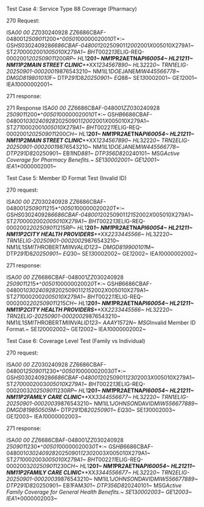 Test Case 4: Service Type 88 Coverage (Pharmacy)

270 Request:

ISA*00*          *00*          *ZZ*030240928     *ZZ*6686CBAF-048001*250901*1200*^*00501*0000002001*0*T*:~
GS*HS*030240928*6686CBAF-048001*20250901*1200*2001*X*005010X279A1~
ST*270*0002001*005010X279A1~
BHT*0022*13*ELIG-REQ-0002001*20250901*1200*RP~
HL*1**20*1~
NM1*PR*2*AETNA*****PI*60054~
HL*2*1*21*1~
NM1*1P*2*MAIN STREET CLINIC*****XX*1234567890~
HL*3*2*22*0~
TRN*1*ELIG-20250901-0002001*9876543210~
NM1*IL*1*DOE*JANE****MI*W445566778~
DMG*D8*19801010*F~
DTP*291*D8*20250901~
EQ*88~
SE*13*0002001~
GE*1*2001~
IEA*1*0000002001~

271 response:

271 Response
ISA*00*          *00*          *ZZ*6686CBAF-048001*ZZ*030240928     *250901*1200*^*00501*0000002001*0*T*:~
GS*HB*6686CBAF-048001*030240928*20250901*1200*2001*X*005010X279A1~
ST*271*0002001*005010X279A1~
BHT*0022*11*ELIG-REQ-0002001*20250901*1200*CH~
HL*1**20*1~
NM1*PR*2*AETNA*****PI*60054~
HL*2*1*21*1~
NM1*1P*2*MAIN STREET CLINIC*****XX*1234567890~
HL*3*2*22*0~
TRN*2*ELIG-20250901-0002001*9876543210~
NM1*IL*1*DOE*JANE****MI*W445566778~
DTP*291*D8*20250901~
EB*1*IND*88****1~
DTP*356*D8*20240101~
MSG*Active Coverage for Pharmacy Benefits.~
SE*13*0002001~
GE*1*2001~
IEA*1*0000002001~

Test Case 5: Member ID Format Test (Invalid ID)

270 request:

ISA*00*          *00*          *ZZ*030240928     *ZZ*6686CBAF-048001*250901*1215*^*00501*0000002002*0*T*:~
GS*HS*030240928*6686CBAF-048001*20250901*1215*2002*X*005010X279A1~
ST*270*0002002*005010X279A1~
BHT*0022*13*ELIG-REQ-0002002*20250901*1215*RP~
HL*1**20*1~
NM1*PR*2*AETNA*****PI*60054~
HL*2*1*21*1~
NM1*1P*2*CITY HEALTH PROVIDERS*****XX*2233445566~
HL*3*2*22*0~
TRN*1*ELIG-20250901-0002002*9876543210~
NM1*IL*1*SMITH*ROBERT****MI*INVALID123~
DMG*D8*19900101*M~
DTP*291*D8*20250901~
EQ*30~
SE*13*0002002~
GE*1*2002~
IEA*1*0000002002~

271 response:

ISA*00*          *00*          *ZZ*6686CBAF-048001*ZZ*030240928     *250901*1215*^*00501*0000002002*0*T*:~
GS*HB*6686CBAF-048001*030240928*20250901*1215*2002*X*005010X279A1~
ST*271*0002002*005010X279A1~
BHT*0022*11*ELIG-REQ-0002002*20250901*1215*CH~
HL*1**20*1~
NM1*PR*2*AETNA*****PI*60054~
HL*2*1*21*1~
NM1*1P*2*CITY HEALTH PROVIDERS*****XX*2233445566~
HL*3*2*22*0~
TRN*2*ELIG-20250901-0002002*9876543210~
NM1*IL*1*SMITH*ROBERT****MI*INVALID123~
AAA*Y*15*72*N~
MSG*Invalid Member ID Format.~
SE*12*0002002~
GE*1*2002~
IEA*1*0000002002~

Test Case 6: Coverage Level Test (Family vs Individual)

270 request:

ISA*00*          *00*          *ZZ*030240928     *ZZ*6686CBAF-048001*250901*1230*^*00501*0000002003*0*T*:~
GS*HS*030240928*6686CBAF-048001*20250901*1230*2003*X*005010X279A1~
ST*270*0002003*005010X279A1~
BHT*0022*13*ELIG-REQ-0002003*20250901*1230*RP~
HL*1**20*1~
NM1*PR*2*AETNA*****PI*60054~
HL*2*1*21*1~
NM1*1P*2*FAMILY CARE CLINIC*****XX*3344556677~
HL*3*2*22*0~
TRN*1*ELIG-20250901-0002003*9876543210~
NM1*IL*1*JOHNSON*DAVID****MI*W556677889~
DMG*D8*19850505*M~
DTP*291*D8*20250901~
EQ*30~
SE*13*0002003~
GE*1*2003~
IEA*1*0000002003~

271 response:

ISA*00*          *00*          *ZZ*6686CBAF-048001*ZZ*030240928     *250901*1230*^*00501*0000002003*0*T*:~
GS*HB*6686CBAF-048001*030240928*20250901*1230*2003*X*005010X279A1~
ST*271*0002003*005010X279A1~
BHT*0022*11*ELIG-REQ-0002003*20250901*1230*CH~
HL*1**20*1~
NM1*PR*2*AETNA*****PI*60054~
HL*2*1*21*1~
NM1*1P*2*FAMILY CARE CLINIC*****XX*3344556677~
HL*3*2*22*0~
TRN*2*ELIG-20250901-0002003*9876543210~
NM1*IL*1*JOHNSON*DAVID****MI*W556677889~
DTP*291*D8*20250901~
EB*1*FAM*30****1~
DTP*356*D8*20240101~
MSG*Active Family Coverage for General Health Benefits.~
SE*13*0002003~
GE*1*2003~
IEA*1*0000002003~